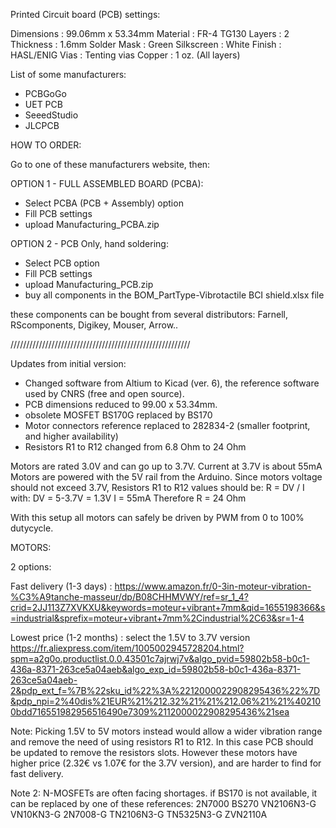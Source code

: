 Printed Circuit board (PCB) settings:

Dimensions  : 99.06mm x 53.34mm
Material    : FR-4 TG130
Layers      : 2
Thickness   : 1.6mm
Solder Mask : Green
Silkscreen  : White
Finish      : HASL/ENIG
Vias        : Tenting vias
Copper      : 1 oz. (All layers) 

List of some manufacturers:
- PCBGoGo
- UET PCB
- SeeedStudio
- JLCPCB

HOW TO ORDER:

Go to one of these manufacturers website, then:

OPTION 1 - FULL ASSEMBLED BOARD (PCBA):

- Select PCBA (PCB + Assembly) option
- Fill PCB settings
- upload Manufacturing_PCBA.zip


OPTION 2 - PCB Only, hand soldering:

- Select PCB option
- Fill PCB settings
- upload Manufacturing_PCB.zip
- buy all components in the BOM_PartType-Vibrotactile BCI shield.xlsx file

these components can be bought from several distributors:
Farnell, RScomponents, Digikey, Mouser, Arrow..


/////////////////////////////////////////////////////////

Updates from initial version:

- Changed software from Altium to Kicad (ver. 6), the reference software used by CNRS (free and open source).
- PCB dimensions reduced to 99.00 x 53.34mm.
- obsolete MOSFET BS170G replaced by BS170
- Motor connectors reference replaced to 282834-2 (smaller footprint, and higher availability)
- Resistors R1 to R12 changed from 6.8 Ohm to 24 Ohm

Motors are rated 3.0V and can go up to 3.7V.
Current at 3.7V is about 55mA
Motors are powered with the 5V rail from the Arduino. Since motors voltage should not exceed 3.7V,
Resistors R1 to R12 values should be:
R = DV / I with:
DV = 5-3.7V = 1.3V 
I = 55mA
Therefore R = 24 Ohm

With this setup all motors can safely be driven by PWM from 0 to 100% dutycycle.

MOTORS:

2 options:

Fast delivery (1-3 days) :
https://www.amazon.fr/0-3in-moteur-vibration-%C3%A9tanche-masseur/dp/B08CHHMVWY/ref=sr_1_4?crid=2JJ113Z7XVKXU&keywords=moteur+vibrant+7mm&qid=1655198366&s=industrial&sprefix=moteur+vibrant+7mm%2Cindustrial%2C63&sr=1-4

Lowest price (1-2 months) : select the 1.5V to 3.7V version
https://fr.aliexpress.com/item/1005002945728204.html?spm=a2g0o.productlist.0.0.43501c7ajrwj7v&algo_pvid=59802b58-b0c1-436a-8371-263ce5a04aeb&algo_exp_id=59802b58-b0c1-436a-8371-263ce5a04aeb-2&pdp_ext_f=%7B%22sku_id%22%3A%2212000022908295436%22%7D&pdp_npi=2%40dis%21EUR%21%212.32%21%21%212.06%21%21%402100bdd716551982956516490e7309%2112000022908295436%21sea

Note: 
Picking 1.5V to 5V motors instead would allow a wider vibration range and remove the need of using resistors R1 to R12.
In this case PCB should be updated to remove the resistors slots.
However these motors have higher price (2.32€ vs 1.07€ for the 3.7V version), and are harder to find for fast delivery.

Note 2:
N-MOSFETs are often facing shortages. 
if BS170 is not available, it can be replaced by one of these references:
2N7000
BS270
VN2106N3-G
VN10KN3-G
2N7008-G
TN2106N3-G
TN5325N3-G
ZVN2110A

